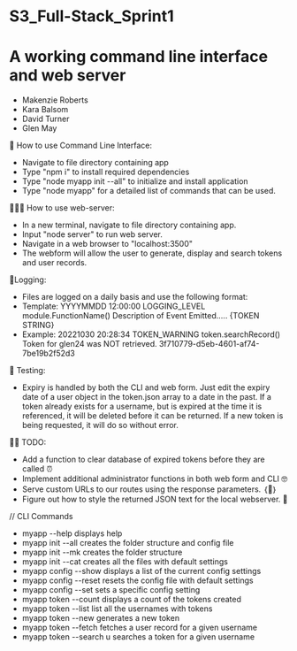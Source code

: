 # S3_Full-Stack_Sprint1
# A working command line interface and web server

- Makenzie Roberts
- Kara Balsom
- David Turner
- Glen May

🔐 How to use Command Line Interface: 

 *  Navigate to file directory containing app
 *  Type "npm i" to install required dependencies
 *  Type "node myapp init --all" to initialize and install application
 *  Type "node myapp" for a detailed list of commands that can be used.

🧑🏽‍💻 How to use web-server:

 *  In a new terminal, navigate to file directory containing app.
 *  Input "node server" to run web server.
 *  Navigate in a web browser to "localhost:3500"
 *  The webform will allow the user to generate, display and search tokens and user records.


💾Logging:
   
 - Files are logged on a daily basis and use the following format:
 - Template: YYYYMMDD 12:00:00 LOGGING_LEVEL  module.FunctionName() Description of Event Emitted.....  {TOKEN STRING}
 - Example:  20221030	20:28:34	TOKEN_WARNING	token.searchRecord()	Token for glen24 was NOT retrieved.	3f710779-d5eb-4601-af74-7be19b2f52d3


🧪 Testing:

- Expiry is handled by both the CLI and web form. Just edit the expiry date of a user object in the token.json array to a date in the past. If a token already exists for a username, but is expired at the time it is referenced, it will be deleted before it can be returned. If a new token is being requested, it will do so without error.

👨‍🏫 TODO:

- Add a function to clear database of expired tokens before they are called ⏰
- Implement additional administrator functions in both web form and CLI 🤓
- Serve custom URLs to our routes using the response parameters. ｛🤯｝
- Figure out how to style the returned JSON text for the local webserver. 🤔


// CLI Commands

- myapp --help                            displays help
- myapp init --all                        creates the folder structure and config file
- myapp init --mk                         creates the folder structure
- myapp init --cat                        creates all the files with default settings
- myapp config --show                     displays a list of the current config settings
- myapp config --reset                    resets the config file with default settings
- myapp config --set                      sets a specific config setting
- myapp token --count                     displays a count of the tokens created
- myapp token --list                      list all the usernames with tokens
- myapp token --new <username>            generates a new token
- myapp token --fetch <username>          fetches a user record for a given username
- myapp token --search u <username>       searches a token for a given username




